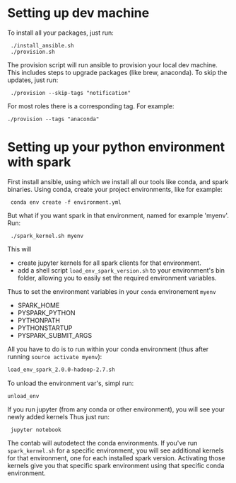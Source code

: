 # Setting up dev machine

To install all your packages, just run:

     ./install_ansible.sh
     ./provision.sh

The provision script will run ansible to provision your local dev machine. 
This includes steps to upgrade packages (like brew, anaconda).
To skip the updates, just run:
 
     ./provision --skip-tags "notification"

For most roles there is a corresponding tag. For example:

    ./provision --tags "anaconda"


# Setting up your python environment with spark

First install ansible, using which we install all our tools like conda, and spark binaries. 
Using conda, create your project environments, like for example:

     conda env create -f environment.yml
     
But what if you want spark in that environment, named for example 'myenv'. Run:

     ./spark_kernel.sh myenv
     
This will 

* create jupyter kernels for all spark clients for that environment.
* add a shell script `load_env_spark_version.sh` to your environment's bin folder,
allowing you to easily set the required environment variables.

Thus to set the environment variables in your `conda` environement `myenv`
* SPARK_HOME
* PYSPARK_PYTHON
* PYTHONPATH
* PYTHONSTARTUP
* PYSPARK_SUBMIT_ARGS

All you have to do is to run within your conda environment (thus after running `source activate myenv`):
```bash
load_env_spark_2.0.0-hadoop-2.7.sh
```
To unload the environment var's, simpl run:
```
unload_env
```

If you run jupyter (from any conda or other environment), you will see your newly added kernels
Thus just run:

     jupyter notebook
     
The contab will autodetect the conda environments.
If you've run `spark_kernel.sh` for a specific environment, you will see additional kernels for that environment, one for each installed spark version. Activating those kernels give you that specific spark environment using that specific conda environment.

